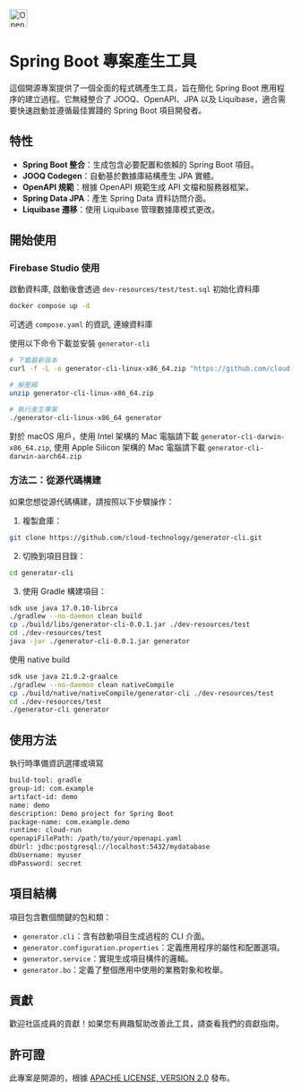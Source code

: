 <a href="https://studio.firebase.google.com/import?url=https%3A%2F%2Fgithub.com%2Fcloud-technology%2Fgenerator-cli">
  <img
    height="32"
    alt="Open in Firebase Studio"
    src="https://cdn.firebasestudio.dev/btn/open_light_32.svg">
</a>

# Spring Boot 專案產生工具

這個開源專案提供了一個全面的程式碼產生工具，旨在簡化 Spring Boot 應用程序的建立過程。它無縫整合了 JOOQ、OpenAPI、JPA 以及 Liquibase，適合需要快速啟動並遵循最佳實踐的 Spring Boot 項目開發者。

## 特性

- **Spring Boot 整合**：生成包含必要配置和依賴的 Spring Boot 項目。
- **JOOQ Codegen**：自動基於數據庫結構產生 JPA 實體。
- **OpenAPI 規範**：根據 OpenAPI 規範生成 API 文檔和服務器框架。
- **Spring Data JPA**：產生 Spring Data 資料訪問介面。
- **Liquibase 遷移**：使用 Liquibase 管理數據庫模式更改。

## 開始使用

### Firebase Studio 使用

啟動資料庫, 啟動後會透過 `dev-resources/test/test.sql` 初始化資料庫

```bash
docker compose up -d
```

可透過 `compose.yaml` 的資訊, 連線資料庫  

使用以下命令下載並安裝 `generator-cli`

```bash
# 下載最新版本
curl -f -L -o generator-cli-linux-x86_64.zip "https://github.com/cloud-technology/generator-cli/releases/download/v20250421.1/generator-cli-linux-x86_64.zip"

# 解壓縮
unzip generator-cli-linux-x86_64.zip

# 執行產生專案
./generator-cli-linux-x86_64 generator
```

對於 macOS 用戶，使用 Intel 架構的 Mac 電腦請下載 `generator-cli-darwin-x86_64.zip`, 使用 Apple Silicon 架構的 Mac 電腦請下載 `generator-cli-darwin-aarch64.zip`

### 方法二：從源代碼構建

如果您想從源代碼構建，請按照以下步驟操作：

1. 複製倉庫：

```bash
git clone https://github.com/cloud-technology/generator-cli.git
```

2. 切換到項目目錄：

```bash
cd generator-cli
```

3. 使用 Gradle 構建項目：

```bash
sdk use java 17.0.10-librca
./gradlew --no-daemon clean build
cp ./build/libs/generator-cli-0.0.1.jar ./dev-resources/test
cd ./dev-resources/test
java -jar ./generator-cli-0.0.1.jar generator
```

使用 native build
``` bash
sdk use java 21.0.2-graalce
./gradlew --no-daemon clean nativeCompile
cp ./build/native/nativeCompile/generator-cli ./dev-resources/test
cd ./dev-resources/test
./generator-cli generator
```

## 使用方法

執行時準備資訊選擇或填寫

``` bash
build-tool: gradle
group-id: com.example
artifact-id: demo
name: demo
description: Demo project for Spring Boot
package-name: com.example.demo
runtime: cloud-run
openapiFilePath: /path/to/your/openapi.yaml
dbUrl: jdbc:postgresql://localhost:5432/mydatabase
dbUsername: myuser
dbPassword: secret
```

## 項目結構

項目包含數個關鍵的包和類：

- `generator.cli`：含有啟動項目生成過程的 CLI 介面。
- `generator.configuration.properties`：定義應用程序的屬性和配置選項。
- `generator.service`：實現生成項目構件的邏輯。
- `generator.bo`：定義了整個應用中使用的業務對象和枚舉。

## 貢獻

歡迎社區成員的貢獻！如果您有興趣幫助改善此工具，請查看我們的貢獻指南。

## 許可證

此專案是開源的，根據 [APACHE LICENSE, VERSION 2.0](https://www.apache.org/licenses/LICENSE-2.0) 發布。





